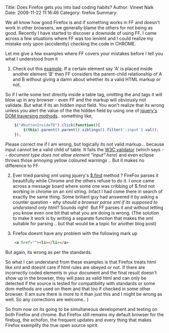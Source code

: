 Title: Does Firefox gets you into bad coding habits?
Author: Vineet Naik
Date: 2009-11-22 11:16:46
Category: firefox
Summary: 

We all know how good Firefox is and if something works in FF and
doesn't work in other browsers, we generally blame the others for not
being as good. Recently I have started to discover a downside of using
FF. I came across a few situations where FF was too lenient and I
could realize my mistake only upon (accidently) checking the code in
CHROME.

Let me give a few examples where FF covers your mistakes before I tell
you what I understood from it

1) Check out this
[example](http://www.noiseokplease.com/sampleCode/jqueryChrome). If a
certain element say 'A' is placed inside another element 'B' then FF
considers the parent-child relationship of A and B without giving a
damn about whether its a valid HTML markup or not.

So if I write some text directly inside a table tag, omitting the <tr>
and <td> tags it will blow up in any browser - even FF and the markup
will obviously not validate. But what if its an hidden input
field. You won't realize that its wrong unless you alert the value of
the the hidden field by using one of [jquery's](http://jquery.com/)
[DOM traversing mothods](http://docs.jquery.com/DOM/Traversing).. something
like,

```javascript
    $("#buttonInsideTD").click(function(){
        $(this).parent().parent().siblings().filter(':input').val();
    });
```

Please correct me if I am wrong, but logically its not valid
markup... because input cannot be a valid child of table. It fails the
[W3C validator](http://validator.w3.org/) (which says -- *document
type does not allow element "input" here*) and even eclipse throws
those annoying yellow coloured warnings .. But it makes no difference
to FF.

2) Ever tried parsing xml using jquery's
[$.find](http://docs.jquery.com/Traversing/find) method ? FireFox
parses it beautifully while Chrome and the others refuse to do it. I
once came across a message board where some one was cribbing of $.find
not working in chrome on an xml string. Infact I had come there in
search of exactly the same thing. Some briliant guy had answered it by
asking a counter question - *why should a browser parse xml if its
supposed to understand only html?* Sounds right!  But FF parses it and
without letting you know even one bit that what you are doing is
wrong. (The solution to make it work is by writing a separate function
that makes the xml suitable for parsing .. but that would be a topic
for another blog post)

3) Firefox doesnt have any problem with the following mark up

```html
    <a href=""><li></li></a>
```

But again, its wrong as per the standards.

So what I can understand from these examples is that Firefox treats
html like xml and doesnt care if html rules are obeyed or not. If
there are incorrectly coded elements in your document and the final
result doesn't show up in the browser, they will pass as valid html
and can only be detected if the source is tested for compatibility
with standards or some dom methods are used on them and that too if
checked in some other browser. (I am sure there is more to it than
just this and I might be wrong as well. So any corrections are
welcome.. )

So from now on its going to be simultaneous development and testing on
both Firefox and chrome. But Firefox still remains my default browser
for the firebug, the echofon, the frequent updates and every thing
that makes Firefox exemplify the true open source spirit.
